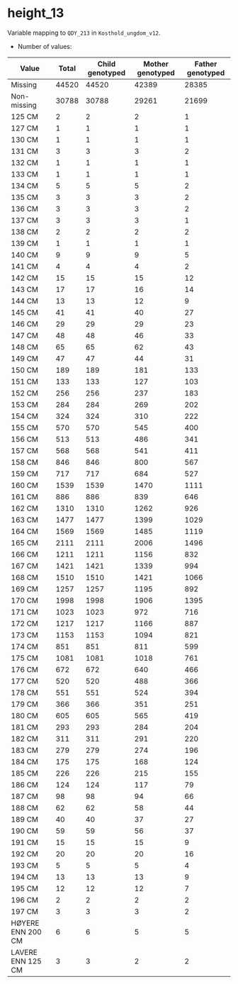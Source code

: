 # height_13
Variable mapping to `QDY_213` in `Kosthold_ungdom_v12`.
- Number of values:

| Value | Total | Child genotyped | Mother genotyped | Father genotyped |
| ----- | ----- | --------------- | ---------------- | ---------------- |
| Missing | 44520 | 44520 | 42389 | 28385 |
| Non-missing | 30788 | 30788 | 29261 | 21699 |
| 125 CM | 2 | 2 | 2 |1 |
| 127 CM | 1 | 1 | 1 |1 |
| 130 CM | 1 | 1 | 1 |1 |
| 131 CM | 3 | 3 | 3 |2 |
| 132 CM | 1 | 1 | 1 |1 |
| 133 CM | 1 | 1 | 1 |1 |
| 134 CM | 5 | 5 | 5 |2 |
| 135 CM | 3 | 3 | 3 |2 |
| 136 CM | 3 | 3 | 3 |2 |
| 137 CM | 3 | 3 | 3 |1 |
| 138 CM | 2 | 2 | 2 |2 |
| 139 CM | 1 | 1 | 1 |1 |
| 140 CM | 9 | 9 | 9 |5 |
| 141 CM | 4 | 4 | 4 |2 |
| 142 CM | 15 | 15 | 15 |12 |
| 143 CM | 17 | 17 | 16 |14 |
| 144 CM | 13 | 13 | 12 |9 |
| 145 CM | 41 | 41 | 40 |27 |
| 146 CM | 29 | 29 | 29 |23 |
| 147 CM | 48 | 48 | 46 |33 |
| 148 CM | 65 | 65 | 62 |43 |
| 149 CM | 47 | 47 | 44 |31 |
| 150 CM | 189 | 189 | 181 |133 |
| 151 CM | 133 | 133 | 127 |103 |
| 152 CM | 256 | 256 | 237 |183 |
| 153 CM | 284 | 284 | 269 |202 |
| 154 CM | 324 | 324 | 310 |222 |
| 155 CM | 570 | 570 | 545 |400 |
| 156 CM | 513 | 513 | 486 |341 |
| 157 CM | 568 | 568 | 541 |411 |
| 158 CM | 846 | 846 | 800 |567 |
| 159 CM | 717 | 717 | 684 |527 |
| 160 CM | 1539 | 1539 | 1470 |1111 |
| 161 CM | 886 | 886 | 839 |646 |
| 162 CM | 1310 | 1310 | 1262 |926 |
| 163 CM | 1477 | 1477 | 1399 |1029 |
| 164 CM | 1569 | 1569 | 1485 |1119 |
| 165 CM | 2111 | 2111 | 2006 |1496 |
| 166 CM | 1211 | 1211 | 1156 |832 |
| 167 CM | 1421 | 1421 | 1339 |994 |
| 168 CM | 1510 | 1510 | 1421 |1066 |
| 169 CM | 1257 | 1257 | 1195 |892 |
| 170 CM | 1998 | 1998 | 1906 |1395 |
| 171 CM | 1023 | 1023 | 972 |716 |
| 172 CM | 1217 | 1217 | 1166 |887 |
| 173 CM | 1153 | 1153 | 1094 |821 |
| 174 CM | 851 | 851 | 811 |599 |
| 175 CM | 1081 | 1081 | 1018 |761 |
| 176 CM | 672 | 672 | 640 |466 |
| 177 CM | 520 | 520 | 488 |366 |
| 178 CM | 551 | 551 | 524 |394 |
| 179 CM | 366 | 366 | 351 |251 |
| 180 CM | 605 | 605 | 565 |419 |
| 181 CM | 293 | 293 | 284 |204 |
| 182 CM | 311 | 311 | 291 |220 |
| 183 CM | 279 | 279 | 274 |196 |
| 184 CM | 175 | 175 | 168 |124 |
| 185 CM | 226 | 226 | 215 |155 |
| 186 CM | 124 | 124 | 117 |79 |
| 187 CM | 98 | 98 | 94 |66 |
| 188 CM | 62 | 62 | 58 |44 |
| 189 CM | 40 | 40 | 37 |27 |
| 190 CM | 59 | 59 | 56 |37 |
| 191 CM | 15 | 15 | 15 |9 |
| 192 CM | 20 | 20 | 20 |16 |
| 193 CM | 5 | 5 | 5 |4 |
| 194 CM | 13 | 13 | 13 |9 |
| 195 CM | 12 | 12 | 12 |7 |
| 196 CM | 2 | 2 | 2 |2 |
| 197 CM | 3 | 3 | 3 |2 |
| HØYERE ENN 200 CM | 6 | 6 | 5 |5 |
| LAVERE ENN 125 CM | 3 | 3 | 2 |2 |



